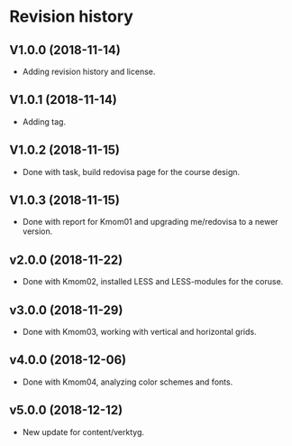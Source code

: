 Revision history
================

V1.0.0 (2018-11-14)
-----------------------
* Adding revision history and license.


V1.0.1 (2018-11-14)
-----------------------
* Adding tag.


V1.0.2 (2018-11-15)
-----------------------
* Done with task, build redovisa page for the course design.


V1.0.3 (2018-11-15)
-----------------------
* Done with report for Kmom01 and upgrading me/redovisa to a newer version.


v2.0.0 (2018-11-22)
------------------------
* Done with Kmom02, installed LESS and LESS-modules for the coruse.

v3.0.0 (2018-11-29)
------------------------
* Done with Kmom03, working with vertical and horizontal grids.

v4.0.0 (2018-12-06)
------------------------
* Done with Kmom04, analyzing color schemes and fonts.

v5.0.0 (2018-12-12)
------------------------
* New update for content/verktyg.
